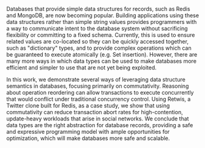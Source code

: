 Databases that provide simple data structures for records, such as Redis and MongoDB, are now becoming popular. Building applications using these data structures rather than simple string values provides programmers with a way to communicate intent to the database system without sacrificing flexibility or committing to a fixed schema. Currently, this is used to ensure related values are co-located so they can be quickly accessed together, such as "dictionary" types, and to provide complex operations which can be guaranteed to execute atomically (e.g. Set insertion). However, there are many more ways in which data types can be used to make databases more efficient and simpler to use that are not yet being exploited.

In this work, we demonstrate several ways of leveraging data structure semantics in databases, focusing primarily on commutativity. Reasoning about operation reordering can allow transactions to execute concurrently that would conflict under traditional concurrency control. Using Retwis, a Twitter clone built for Redis, as a case study, we show that using commutativity can reduce transaction abort rates for high-contention, update-heavy workloads that arise in social networks. We conclude that data types are the right abstraction for database records, providing a safe and expressive programming model with ample opportunities for optimization, which will make databases more safe and scalable.